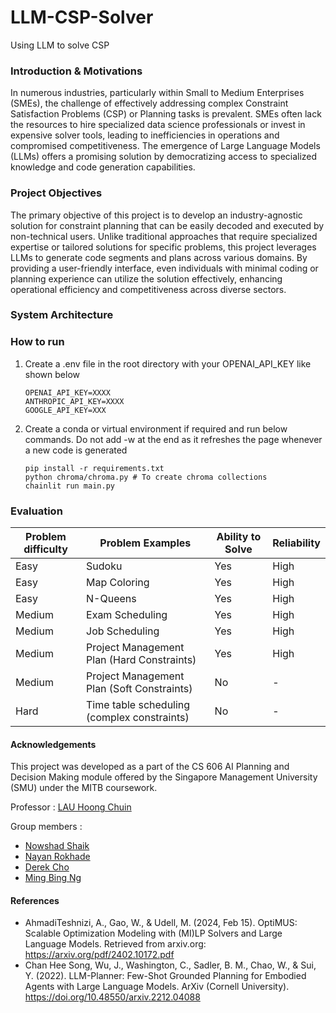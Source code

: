 # LLM-CSP-Solver
Using LLM to solve CSP

### Introduction & Motivations
In numerous industries, particularly within Small to Medium Enterprises (SMEs), the challenge of effectively addressing complex Constraint Satisfaction Problems (CSP) or Planning tasks is prevalent. SMEs often lack the resources to hire specialized data science professionals or invest in expensive solver tools, leading to inefficiencies in operations and compromised competitiveness. The emergence of Large Language Models (LLMs) offers a promising solution by democratizing access to specialized knowledge and code generation capabilities.

### Project Objectives
The primary objective of this project is to develop an industry-agnostic solution for constraint planning that can be easily decoded and executed by non-technical users. Unlike traditional approaches that require specialized expertise or tailored solutions for specific problems, this project leverages LLMs to generate code segments and plans across various domains. By providing a user-friendly interface, even individuals with minimal coding or planning experience can utilize the solution effectively, enhancing operational efficiency and competitiveness across diverse sectors.

### System Architecture



### How to run
1. Create a .env file in the root directory with your OPENAI_API_KEY like shown below
    ```
    OPENAI_API_KEY=XXXX
    ANTHROPIC_API_KEY=XXXX
    GOOGLE_API_KEY=XXX
    ```
2. Create a conda or virtual environment if required and run below commands. Do not add -w at the end as it refreshes the page whenever a new code is generated
    ```
    pip install -r requirements.txt
    python chroma/chroma.py # To create chroma collections
    chainlit run main.py
    ```

### Evaluation
| Problem difficulty  | Problem Examples | Ability to Solve | Reliability |
| ------------- |-------------|-------------|-------------|
| Easy      | Sudoku     | Yes | High |
| Easy      | Map Coloring     | Yes | High |
| Easy      | N-Queens     | Yes | High |
| Medium      | Exam Scheduling     | Yes | High |
| Medium      | Job Scheduling     | Yes | High |
| Medium      | Project Management Plan (Hard Constraints)     | Yes | High |
| Medium      | Project Management Plan (Soft Constraints)     | No | - |
| Hard      | Time table scheduling (complex constraints)     | No | - |

#### Acknowledgements
This project was developed as a part of the CS 606 AI Planning and Decision Making module offered by the Singapore Management University (SMU) under the MITB coursework.

Professor : [LAU Hoong Chuin](https://faculty.smu.edu.sg/profile/lau-hoong-chuin-631)

Group members :
* [Nowshad Shaik](https://www.linkedin.com/in/nowshadshaik/)
* [Nayan Rokhade](https://www.linkedin.com/in/nayan-rokhade/)
* [Derek Cho](https://www.linkedin.com/in/derek-cho-3a6100b8/)
* [Ming Bing Ng](https://www.linkedin.com/in/ming-bing-ng/)

#### References
* AhmadiTeshnizi, A., Gao, W., & Udell, M. (2024, Feb 15). OptiMUS: Scalable Optimization Modeling with (MI)LP Solvers and Large Language Models. Retrieved from arxiv.org: https://arxiv.org/pdf/2402.10172.pdf
* Chan Hee Song, Wu, J., Washington, C., Sadler, B. M., Chao, W., & Sui, Y. (2022). LLM-Planner: Few-Shot Grounded Planning for Embodied Agents with Large Language Models. ArXiv (Cornell University). https://doi.org/10.48550/arxiv.2212.04088
